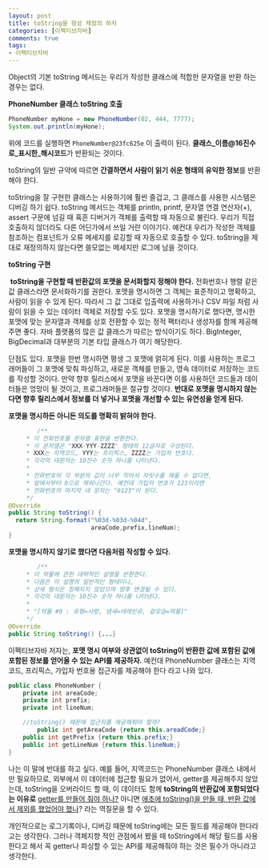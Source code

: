 ```yaml
---
layout: post
title: toString을 항상 재정의 하자
categories: [이펙티브자바]
comments: true 
tags:
- 이펙티브자바
---
```


Object의 기본 toString 메서드는 우리가 작성한 클래스에 적합한 문자열을 반환 하는 경우는 없다.

**PhoneNumber 클래스 toString 호출**

```java
PhoneNumber myHone = new PhoneNumber(02, 444, 7777);
System.out.println(myHone); 
```

위에 코드를 실행하면 `PhoneNumber@23fc625e` 이 출력이 된다. **클래스_이름@16진수로\_표시한\_해시코드**가 반환되는 것이다.

toString의 일반 규약에 따르면 **간결하면서 사람이 읽기 쉬운 형태의 유익한 정보**를 반환해야 한다.

toString을 잘 구현한 클래스는 사용하기에 훨씬 즐겁고, 그 클래스를 사용한 시스템은 디버깅 하기 쉽다. toString 메서드는 객체를 println, printf, 문자열 연결 연산자(+), assert 구문에 넘길 때 혹흔 디버거가 객체를 출력할 때 자동으로 불린다. 우리가 직접 호출하지 않더라도 다른 어딘가에서 쓰일 거란 이야기다. 예컨대 우리가 작성한 객체를 참조하는 컴포넌트가 오류 메세지를 로깅할 때 자동으로 호출할 수 있다. toString을 제대로 재정의하지 않는다면 쓸모없는 메세지만 로그에 남을 것이다.

**toString 구현**

 **toString을 구현할 때 반환값의 포맷을 문서화할지 정해야 한다.** 전화번호나 행렬 같은 값 클래스라면 문서화하기를 권한다. 포맷을 명시하면 그 객체는 표준적이고 명확하고, 사람이 읽을 수 있게 된다. 따라서 그 값 그대로 입출력에 사용하거나 CSV 파일 처럼 사람이 읽을 수 있는 데이터 객체로 저장할 수도 있다. 포맷을 명시하기로 했다면, 명시한 포맷에 맞는 문자열과 객체를 상호 전환할 수 있는 정적 팩터리나 생성자를 함께 제공해주면 좋다. 자바 플랫폼의 많은 값 클래스가 따르는 방식이기도 하다. BigInteger, BigDecimal과 대부분의 기본 타입 클래스가 여기 해당한다. 

단점도 있다. 포맷을 한번 명시하면 평생 그 포맷에 얽히게 된다. 이를 사용하는 프로그래머들이 그 포맷에 맞춰 파싱하고, 새로운 객체를 만들고, 영속 데이터로 저장하는 코드를 작성할 것이다. 만약 향후 릴리스에서 포맷을 바꾼다면 이를 사용하던 코드들과 데이터들은 엉망이 될 것이고, 프로그래머들은 절규할 것이다. **반대로 포맷을 명시하지 않는다면 향후 릴리스에서 정보를 더 넣거나 포맷을 개선할 수 있는 유연성을 얻게 된다.**

**포맷을 명시하든 아니든 의도를 명확히 밝혀야 한다.**

```java
		/**
     * 이 전화번호를 문자열 표현을 반환한다.
     * 이 문자열은 "XXX-YYY-ZZZZ" 형태의 12글자로 구성된다.
     * XXX는 지역코드, YYY는 프리픽스, ZZZZ는 가입자 번호다.
     * 각각의 대문자는 10진수 숫자 하나를 나타낸다.
     * 
     * 전화번호의 각 부분의 값이 너무 작아서 자릿수를 채울 수 없다면,
     * 앞에서부터 0으로 채워나간다. 예컨대 가입자 번호가 123이라면
     * 전화번호의 마지막 네 문자는 "0123"이 된다.
     */
@Override
public String toString() {
  return String.format("%03d-%03d-%04d",
                       areaCode,prefix,lineNum);
}
```

**포맷을 명시하지 않기로 했다면 다음처럼 작성할 수 있다.**

```java
		/**
     * 이 약물에 관한 대략적인 설명을 반환한다.
     * 다음은 이 설명의 일반적인 형태이나,
     * 상세 형식은 정해지지 않았으며 향후 변경될 수 있다.
     * 각각의 대문자는 10진수 숫자 하나를 나타낸다.
     * 
     * "[약물 #9 : 유형=사랑, 냄새=테레빈유, 겉모습=먹물]"
     */
@Override
public String toString() {...}
```

이펙티브자바 저자는, **포맷 명시 여부와 상관없이 toString이 반환한 값에 포함된 값에 포함된 정보를 얻어올 수 있는 API를 제공하자.** 예컨대 PhoneNumber 클래스는 지역 코드, 프리픽스, 가입자 번호용 접근자를 제공해야 한다 라고 나와 있다.

```java
public class PhoneNumber {
    private int areaCode;
    private int prefix;
    private int lineNum;

  	//toString() 때문에 접근자를 제공해줘야 할까? 
		public int getAreaCode {return this.areadCode;}
  	public int getPrefix {return this.prefix;}
  	public int getLineNum {return this.lineNum;}
}
```

나는 이 말에 반대를 하고 싶다. 예를 들어, 지역코드는 PhoneNumber 클래스 내에서만 필요하므로, 외부에서 이 데이터에 접근할 필요가 없어서, getter를 제공해주지 않았는데, toString을 오버라이드 할 때, 이 데이터도 함께 **toString의 반환값에 포함되었다는 이유로**  <u>getter를 만들어 줘야 하나?</u> 아니면 <u>애초에 toString()을 만들 때, 반환 값에서 제외를 했었어야 했나</u>? 라는 역질문을 할 수 있다.  

개인적으로는 로그기록이나, 디버깅 때문에 toString에는 모든 필드를 제공해야 한다라고는 생각한다. 그러나 객체지향 적인 관점에서 봤을 때 toString에서 해당 필드를 사용한다고 해서 꼭 getter나 파싱할 수 있는 API를 제공해줘야 하는 것은 필수가 아니라고 생각한다. 

